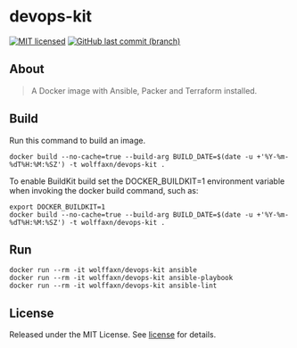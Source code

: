 # devops-kit

[![MIT licensed](https://img.shields.io/badge/license-MIT-blue.svg)](https://opensource.org/licenses/MIT)
[![GitHub last commit (branch)](https://img.shields.io/github/last-commit/wolffaxn/devops-kit/main.svg)](https://github.com/wolffaxn/devops-kit)

## About

> A Docker image with Ansible, Packer and Terraform installed.

## Build

Run this command to build an image.

```
docker build --no-cache=true --build-arg BUILD_DATE=$(date -u +'%Y-%m-%dT%H:%M:%SZ') -t wolffaxn/devops-kit .
```

To enable BuildKit build set the DOCKER_BUILDKIT=1 environment variable when invoking the docker build command,
such as:

```
export DOCKER_BUILDKIT=1
docker build --no-cache=true --build-arg BUILD_DATE=$(date -u +'%Y-%m-%dT%H:%M:%SZ') -t wolffaxn/devops-kit .
```

## Run

```
docker run --rm -it wolffaxn/devops-kit ansible
docker run --rm -it wolffaxn/devops-kit ansible-playbook
docker run --rm -it wolffaxn/devops-kit ansible-lint
```

## License

Released under the MIT License. See [license](LICENSE.md) for details.
